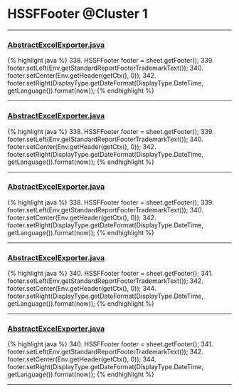 # HSSFFooter @Cluster 1

***

### [AbstractExcelExporter.java](https://searchcode.com/codesearch/view/59777594/)
{% highlight java %}
338. HSSFFooter footer = sheet.getFooter();
339. footer.setLeft(Env.getStandardReportFooterTrademarkText());
340. footer.setCenter(Env.getHeader(getCtx(), 0));
342. footer.setRight(DisplayType.getDateFormat(DisplayType.DateTime, getLanguage()).format(now));
{% endhighlight %}

***

### [AbstractExcelExporter.java](https://searchcode.com/codesearch/view/61401276/)
{% highlight java %}
338. HSSFFooter footer = sheet.getFooter();
339. footer.setLeft(Env.getStandardReportFooterTrademarkText());
340. footer.setCenter(Env.getHeader(getCtx(), 0));
342. footer.setRight(DisplayType.getDateFormat(DisplayType.DateTime, getLanguage()).format(now));
{% endhighlight %}

***

### [AbstractExcelExporter.java](https://searchcode.com/codesearch/view/62628992/)
{% highlight java %}
338. HSSFFooter footer = sheet.getFooter();
339. footer.setLeft(Env.getStandardReportFooterTrademarkText());
340. footer.setCenter(Env.getHeader(getCtx(), 0));
342. footer.setRight(DisplayType.getDateFormat(DisplayType.DateTime, getLanguage()).format(now));
{% endhighlight %}

***

### [AbstractExcelExporter.java](https://searchcode.com/codesearch/view/3305415/)
{% highlight java %}
340. HSSFFooter footer = sheet.getFooter();
341. footer.setLeft(Env.getStandardReportFooterTrademarkText());
342. footer.setCenter(Env.getHeader(getCtx(), 0));
344. footer.setRight(DisplayType.getDateFormat(DisplayType.DateTime, getLanguage()).format(now));
{% endhighlight %}

***

### [AbstractExcelExporter.java](https://searchcode.com/codesearch/view/130576137/)
{% highlight java %}
340. HSSFFooter footer = sheet.getFooter();
341. footer.setLeft(Env.getStandardReportFooterTrademarkText());
342. footer.setCenter(Env.getHeader(getCtx(), 0));
344. footer.setRight(DisplayType.getDateFormat(DisplayType.DateTime, getLanguage()).format(now));
{% endhighlight %}

***

